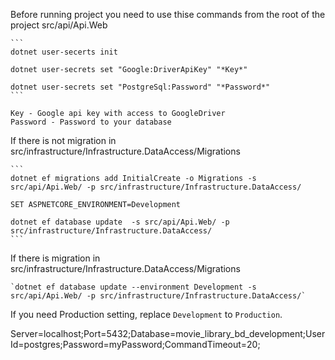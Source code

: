 Before running project you need to use thise commands from the root of the project src/api/Api.Web

	```
	dotnet user-secerts init

	dotnet user-secrets set "Google:DriverApiKey" "*Key*"

	dotnet user-secrets set "PostgreSql:Password" "*Password*"
	```

	Key - Google api key with access to GoogleDriver
	Password - Password to your database

If there is not migration in src/infrastructure/Infrastructure.DataAccess/Migrations

	```
	dotnet ef migrations add InitialCreate -o Migrations -s src/api/Api.Web/ -p src/infrastructure/Infrastructure.DataAccess/

	SET ASPNETCORE_ENVIRONMENT=Development

	dotnet ef database update  -s src/api/Api.Web/ -p src/infrastructure/Infrastructure.DataAccess/
	```

If there is migration in src/infrastructure/Infrastructure.DataAccess/Migrations

	`dotnet ef database update --environment Development -s src/api/Api.Web/ -p src/infrastructure/Infrastructure.DataAccess/`

If you need Production setting, replace `Development` to `Production`.


Server=localhost;Port=5432;Database=movie_library_bd_development;User Id=postgres;Password=myPassword;CommandTimeout=20;